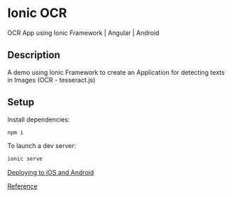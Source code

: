 # Ionic OCR
OCR App using Ionic Framework | Angular | Android

## Description

A demo using Ionic Framework to create an Application for detecting texts in Images (OCR - tesseract.js)

## Setup

Install dependencies:

```sh
npm i
```

To launch a dev server:

```sh
ionic serve
```

[Deploying to iOS and Android](https://ionicframework.com/docs/angular/your-first-app/6-deploying-mobile)

[Reference](https://www.youtube.com/watch?v=c6MyNU0jp28)
